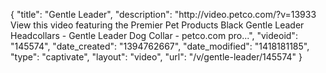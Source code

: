 {
    "title": "Gentle Leader",
    "description": "http:\/\/video.petco.com\/?v=13933 View this video featuring the Premier Pet Products Black Gentle Leader Headcollars - Gentle Leader Dog Collar - petco.com pro...",
    "videoid": "145574",
    "date_created": "1394762667",
    "date_modified": "1418181185",
    "type": "captivate",
    "layout": "video",
    "url": "\/v\/gentle-leader\/145574"
}